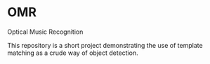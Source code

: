 # OMR
Optical Music Recognition


This repository is a short project demonstrating the use of template matching as a crude way of object detection.
